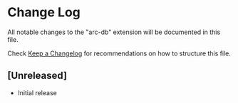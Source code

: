 # Change Log

All notable changes to the "arc-db" extension will be documented in this file.

Check [Keep a Changelog](http://keepachangelog.com/) for recommendations on how to structure this file.

## [Unreleased]

- Initial release